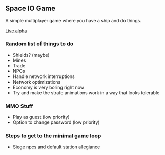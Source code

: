 ## Space IO Game

A simple multiplayer game where you have a ship and do things.

[Live alpha](https://inharmonious.floomby.us/)

### Random list of things to do

- Shields? (maybe)
- Mines
- Trade
- NPCs
- Handle network interruptions
- Network optimizations
- Economy is very boring right now
- Try and make the strafe animations work in a way that looks tolerable

### MMO Stuff

- Play as guest (low priority)
- Option to change password (low priority)

### Steps to get to the minimal game loop

- Siege npcs and default station allegiance


